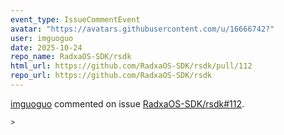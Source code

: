 ```yaml
---
event_type: IssueCommentEvent
avatar: "https://avatars.githubusercontent.com/u/16666742?"
user: imguoguo
date: 2025-10-24
repo_name: RadxaOS-SDK/rsdk
html_url: https://github.com/RadxaOS-SDK/rsdk/pull/112
repo_url: https://github.com/RadxaOS-SDK/rsdk
---
```


<a href='https://github.com/imguoguo' target='_blank'>imguoguo</a> commented on issue <a href='https://github.com/RadxaOS-SDK/rsdk/pull/112' target='_blank'>RadxaOS-SDK/rsdk#112</a>.

<small>> 
